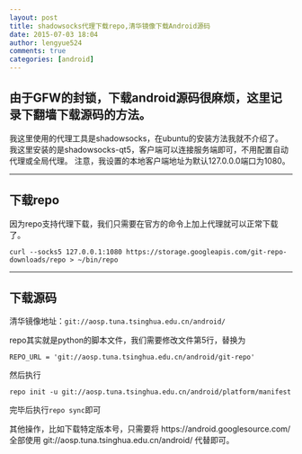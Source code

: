 ```yaml
---
layout: post
title: shadowsocks代理下载repo,清华镜像下载Android源码
date: 2015-07-03 18:04
author: lengyue524
comments: true
categories: [android]
---
```

<h2>由于GFW的封锁，下载android源码很麻烦，这里记录下翻墙下载源码的方法。</h2>

<p>我这里使用的代理工具是shadowsocks，在ubuntu的安装方法我就不介绍了。 我这里安装的是shadowsocks-qt5，客户端可以连接服务端即可，不用配置自动代理或全局代理。 注意，我设置的本地客户端地址为默认127.0.0.0端口为1080。</p>

<hr />

<h2>下载repo</h2>

<p>因为repo支持代理下载，我们只需要在官方的命令上加上代理就可以正常下载了。</p>

<p><code>curl --socks5 127.0.0.1:1080 https://storage.googleapis.com/git-repo-downloads/repo &gt; ~/bin/repo</code></p>

<hr />

<h2>下载源码</h2>

<p>清华镜像地址：<code>git://aosp.tuna.tsinghua.edu.cn/android/</code></p>

<p>repo其实就是python的脚本文件，我们需要修改文件第5行，替换为</p>

<p><code>REPO_URL = 'git://aosp.tuna.tsinghua.edu.cn/android/git-repo'</code></p>

<p>然后执行</p>

<p><code>repo init -u git://aosp.tuna.tsinghua.edu.cn/android/platform/manifest</code></p>

<p>完毕后执行<code>repo sync</code>即可</p>

<p>其他操作，比如下载特定版本号，只需要将 https://android.googlesource.com/ 全部使用 git://aosp.tuna.tsinghua.edu.cn/android/ 代替即可。</p>

